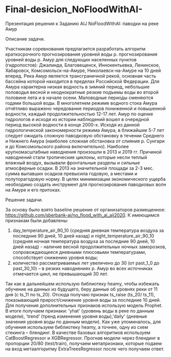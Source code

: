 # Final-desicion_NoFloodWithAI-
Презентация решения к Заданию AIJ
NoFloodWithAI: паводки на реке Амур

Описание задачи.

Участникам соревнования предлагается разработать алгоритм краткосрочного прогнозирования уровней воды  р.  прогнозирования уровней воды р. Амур для следующих населенных пунктов (гидропостов): Джалинда, Благовещенск, Иннокентьевка, Ленинское, Хабаровск, Комсомольск-на-Амуре, Николаевск-на-Амуре на 10 дней вперед.
Река Амур является трансграничной рекой, основная часть бассейна которой находится в пределах Российской Федерации. Для Амура характерна низкая водность в зимний период, небольшие половодья весной и неоднократные резкие подъемы воды во второй половине лета и в начале осени. Маловодные периоды сменяются годами большой воды. В многолетнем режиме водного стока Амура отчётливо выражено чередование периодов пониженной и повышенной водности, каждый продолжительностью 12-17 лет. Амур по оценке гидрологов и исходя из истории наблюдений вошел в очередной период высокой водности в конце 2000-х. Исходя из данной гидрологической закономерности режима Амура, в ближайшие 5-7 лет следует ожидать сложную паводковую обстановку в течении Среднего и Нижнего Амура (наиболее сложная обстановка от слияния р. Сунгари и до Комсомольского района включительно).
Наиболее крупномасштабные наводнения произошли в 2013 и 2019 гг. Причиной наводнений стали тропические циклоны, которые несли теплый влажный воздух, вызывали фронтальные разделы и сильные атмосферные осадки. В 2013 на значительной площади за 2-3 мес. сумма выпавших осадков превысила годовую, а местами и полуторагодовую норму.
В целях минимизации экономического ущерба необходимо создать инструмент для прогнозирования паводковых волн на Амуре и его притоках.

Решение задачи.

За основу было взято baseline решение от организаторов размещенное: https://github.com/sberbank-ai/no_flood_with_ai_aij2020. К имеющимся признакам были добавлены: 
1.	day_temperature_air_90_10 (средняя дневная температура воздуха за последние 90 дней, 10 дней назад) и night_temperature_air_90_10 (средняя ночная температура воздуха за последние 90 дней, 10 дней назад) - наличие весной продолжительных ночных заморозков, сопровождающееся дневными плюсовыми температурами, способствует снижению уровня воды;
2.	количество рассматриваемых лет увеличено до 30 (от past_1_0 до past_30_10) – в резких наводнениях р. Амур во всех источниках отмечается цикл, не превышающий 30 лет.

Так как в дальнейшем использую библиотеку heamy, чтобы избежать обучение на данных из будущего, беру данные об уровнях реки от 11 дня (с ts_11 по ts_20). Отсюда получаю признак ts_raise (ts_20/ ts_11), показывающий прирост/снижение уровня воды за последние 10 дней.
Для получения дополнительных признаков использую модель Prophet. В итоге получаем признаки: 'yhat' (уровень воды в реке по данным модели), 'trend' (тренд изменения уровня воды),'daily' (дневные значения уровня воды по данным модели).
Как уже упоминалось, для обучения используем библиотеку heamy, а точнее, одну из схем стекинга – блендинг. В качестве базовых алгоритмов используем CatBoostRegressor и XGBRegressor. Прогнав модели через блендинг в пропорции 20/80 (test/train), получаем метапризнаки, которые подаем на вход метаалгоритму ExtraTreesRegressor после чего получаем ответ.

